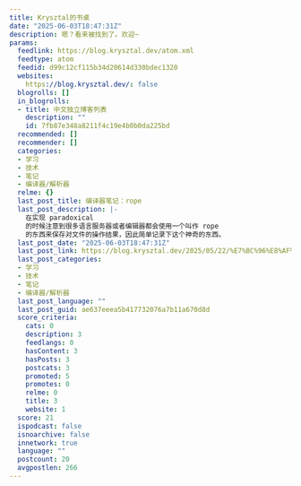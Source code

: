 ```yaml
---
title: Krysztal的书桌
date: "2025-06-03T18:47:31Z"
description: 嗯？看来被找到了。欢迎~
params:
  feedlink: https://blog.krysztal.dev/atom.xml
  feedtype: atom
  feedid: d99c12cf115b34d20614d330bdec1320
  websites:
    https://blog.krysztal.dev/: false
  blogrolls: []
  in_blogrolls:
  - title: 中文独立博客列表
    description: ""
    id: 7fb87e348a8211f4c19e4b0b0da225bd
  recommended: []
  recommender: []
  categories:
  - 学习
  - 技术
  - 笔记
  - 编译器/解析器
  relme: {}
  last_post_title: 编译器笔记：rope
  last_post_description: |-
    在实现 paradoxical
    的时候注意到很多语言服务器或者编辑器都会使用一个叫作 rope
    的东西来保存对文件的操作结果，因此简单记录下这个神奇的东西。
  last_post_date: "2025-06-03T18:47:31Z"
  last_post_link: https://blog.krysztal.dev/2025/05/22/%E7%BC%96%E8%AF%91%E5%99%A8%E7%AC%94%E8%AE%B0%EF%BC%9Arope/
  last_post_categories:
  - 学习
  - 技术
  - 笔记
  - 编译器/解析器
  last_post_language: ""
  last_post_guid: ae637eeea5b417732076a7b11a670d8d
  score_criteria:
    cats: 0
    description: 3
    feedlangs: 0
    hasContent: 3
    hasPosts: 3
    postcats: 3
    promoted: 5
    promotes: 0
    relme: 0
    title: 3
    website: 1
  score: 21
  ispodcast: false
  isnoarchive: false
  innetwork: true
  language: ""
  postcount: 20
  avgpostlen: 266
---
```

